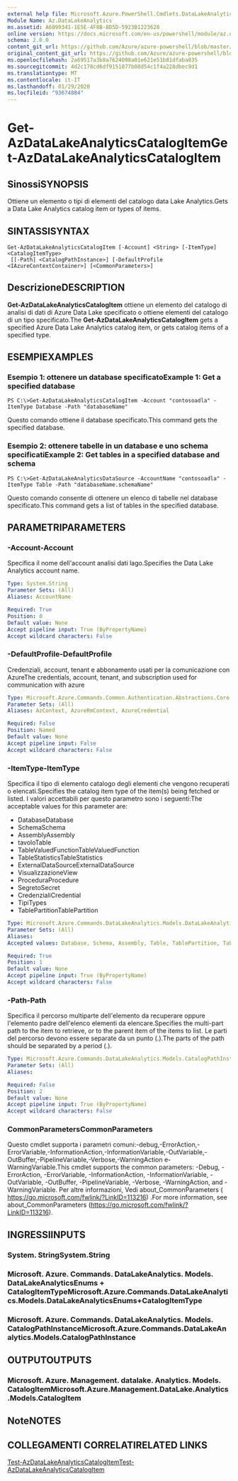 ```yaml
---
external help file: Microsoft.Azure.PowerShell.Cmdlets.DataLakeAnalytics.dll-Help.xml
Module Name: Az.DataLakeAnalytics
ms.assetid: A6899341-1E5E-4F8B-8D5D-5923B1223628
online version: https://docs.microsoft.com/en-us/powershell/module/az.datalakeanalytics/get-azdatalakeanalyticscatalogitem
schema: 2.0.0
content_git_url: https://github.com/Azure/azure-powershell/blob/master/src/DataLakeAnalytics/DataLakeAnalytics/help/Get-AzDataLakeAnalyticsCatalogItem.md
original_content_git_url: https://github.com/Azure/azure-powershell/blob/master/src/DataLakeAnalytics/DataLakeAnalytics/help/Get-AzDataLakeAnalyticsCatalogItem.md
ms.openlocfilehash: 2a69517a3b8a7624098a01e621e51b81dfaba835
ms.sourcegitcommit: 4d2c178cd6df9151877b08d54c1f4a228dbec9d1
ms.translationtype: MT
ms.contentlocale: it-IT
ms.lasthandoff: 01/29/2020
ms.locfileid: "93674884"
---
```

# <span data-ttu-id="90cf8-101">Get-AzDataLakeAnalyticsCatalogItem</span><span class="sxs-lookup"><span data-stu-id="90cf8-101">Get-AzDataLakeAnalyticsCatalogItem</span></span>

## <span data-ttu-id="90cf8-102">Sinossi</span><span class="sxs-lookup"><span data-stu-id="90cf8-102">SYNOPSIS</span></span>
<span data-ttu-id="90cf8-103">Ottiene un elemento o tipi di elementi del catalogo data Lake Analytics.</span><span class="sxs-lookup"><span data-stu-id="90cf8-103">Gets a Data Lake Analytics catalog item or types of items.</span></span>

## <span data-ttu-id="90cf8-104">SINTASSI</span><span class="sxs-lookup"><span data-stu-id="90cf8-104">SYNTAX</span></span>

```
Get-AzDataLakeAnalyticsCatalogItem [-Account] <String> [-ItemType] <CatalogItemType>
 [[-Path] <CatalogPathInstance>] [-DefaultProfile <IAzureContextContainer>] [<CommonParameters>]
```

## <span data-ttu-id="90cf8-105">Descrizione</span><span class="sxs-lookup"><span data-stu-id="90cf8-105">DESCRIPTION</span></span>
<span data-ttu-id="90cf8-106">**Get-AzDataLakeAnalyticsCatalogItem** ottiene un elemento del catalogo di analisi di dati di Azure Data Lake specificato o ottiene elementi del catalogo di un tipo specificato.</span><span class="sxs-lookup"><span data-stu-id="90cf8-106">The **Get-AzDataLakeAnalyticsCatalogItem** gets a specified Azure Data Lake Analytics catalog item, or gets catalog items of a specified type.</span></span>

## <span data-ttu-id="90cf8-107">ESEMPI</span><span class="sxs-lookup"><span data-stu-id="90cf8-107">EXAMPLES</span></span>

### <span data-ttu-id="90cf8-108">Esempio 1: ottenere un database specificato</span><span class="sxs-lookup"><span data-stu-id="90cf8-108">Example 1: Get a specified database</span></span>
```
PS C:\>Get-AzDataLakeAnalyticsCatalogItem -Account "contosoadla" -ItemType Database -Path "databaseName"
```

<span data-ttu-id="90cf8-109">Questo comando ottiene il database specificato.</span><span class="sxs-lookup"><span data-stu-id="90cf8-109">This command gets the specified database.</span></span>

### <span data-ttu-id="90cf8-110">Esempio 2: ottenere tabelle in un database e uno schema specificati</span><span class="sxs-lookup"><span data-stu-id="90cf8-110">Example 2: Get tables in a specified database and schema</span></span>
```
PS C:\>Get-AzDataLakeAnalyticsDataSource -AccountName "contosoadla" -ItemType Table -Path "databaseName.schemaName"
```

<span data-ttu-id="90cf8-111">Questo comando consente di ottenere un elenco di tabelle nel database specificato.</span><span class="sxs-lookup"><span data-stu-id="90cf8-111">This command gets a list of tables in the specified database.</span></span>

## <span data-ttu-id="90cf8-112">PARAMETRI</span><span class="sxs-lookup"><span data-stu-id="90cf8-112">PARAMETERS</span></span>

### <span data-ttu-id="90cf8-113">-Account</span><span class="sxs-lookup"><span data-stu-id="90cf8-113">-Account</span></span>
<span data-ttu-id="90cf8-114">Specifica il nome dell'account analisi dati lago.</span><span class="sxs-lookup"><span data-stu-id="90cf8-114">Specifies the Data Lake Analytics account name.</span></span>

```yaml
Type: System.String
Parameter Sets: (All)
Aliases: AccountName

Required: True
Position: 0
Default value: None
Accept pipeline input: True (ByPropertyName)
Accept wildcard characters: False
```

### <span data-ttu-id="90cf8-115">-DefaultProfile</span><span class="sxs-lookup"><span data-stu-id="90cf8-115">-DefaultProfile</span></span>
<span data-ttu-id="90cf8-116">Credenziali, account, tenant e abbonamento usati per la comunicazione con Azure</span><span class="sxs-lookup"><span data-stu-id="90cf8-116">The credentials, account, tenant, and subscription used for communication with azure</span></span>

```yaml
Type: Microsoft.Azure.Commands.Common.Authentication.Abstractions.Core.IAzureContextContainer
Parameter Sets: (All)
Aliases: AzContext, AzureRmContext, AzureCredential

Required: False
Position: Named
Default value: None
Accept pipeline input: False
Accept wildcard characters: False
```

### <span data-ttu-id="90cf8-117">-ItemType</span><span class="sxs-lookup"><span data-stu-id="90cf8-117">-ItemType</span></span>
<span data-ttu-id="90cf8-118">Specifica il tipo di elemento catalogo degli elementi che vengono recuperati o elencati.</span><span class="sxs-lookup"><span data-stu-id="90cf8-118">Specifies the catalog item type of the item(s) being fetched or listed.</span></span>
<span data-ttu-id="90cf8-119">I valori accettabili per questo parametro sono i seguenti:</span><span class="sxs-lookup"><span data-stu-id="90cf8-119">The acceptable values for this parameter are:</span></span>
- <span data-ttu-id="90cf8-120">Database</span><span class="sxs-lookup"><span data-stu-id="90cf8-120">Database</span></span>
- <span data-ttu-id="90cf8-121">Schema</span><span class="sxs-lookup"><span data-stu-id="90cf8-121">Schema</span></span>
- <span data-ttu-id="90cf8-122">Assembly</span><span class="sxs-lookup"><span data-stu-id="90cf8-122">Assembly</span></span>
- <span data-ttu-id="90cf8-123">tavolo</span><span class="sxs-lookup"><span data-stu-id="90cf8-123">Table</span></span>
- <span data-ttu-id="90cf8-124">TableValuedFunction</span><span class="sxs-lookup"><span data-stu-id="90cf8-124">TableValuedFunction</span></span>
- <span data-ttu-id="90cf8-125">TableStatistics</span><span class="sxs-lookup"><span data-stu-id="90cf8-125">TableStatistics</span></span>
- <span data-ttu-id="90cf8-126">ExternalDataSource</span><span class="sxs-lookup"><span data-stu-id="90cf8-126">ExternalDataSource</span></span>
- <span data-ttu-id="90cf8-127">Visualizzazione</span><span class="sxs-lookup"><span data-stu-id="90cf8-127">View</span></span>
- <span data-ttu-id="90cf8-128">Procedura</span><span class="sxs-lookup"><span data-stu-id="90cf8-128">Procedure</span></span>
- <span data-ttu-id="90cf8-129">Segreto</span><span class="sxs-lookup"><span data-stu-id="90cf8-129">Secret</span></span>
- <span data-ttu-id="90cf8-130">Credenziali</span><span class="sxs-lookup"><span data-stu-id="90cf8-130">Credential</span></span>
- <span data-ttu-id="90cf8-131">Tipi</span><span class="sxs-lookup"><span data-stu-id="90cf8-131">Types</span></span>
- <span data-ttu-id="90cf8-132">TablePartition</span><span class="sxs-lookup"><span data-stu-id="90cf8-132">TablePartition</span></span>

```yaml
Type: Microsoft.Azure.Commands.DataLakeAnalytics.Models.DataLakeAnalyticsEnums+CatalogItemType
Parameter Sets: (All)
Aliases:
Accepted values: Database, Schema, Assembly, Table, TablePartition, TableValuedFunction, TableStatistics, ExternalDataSource, View, Procedure, Secret, Credential, Types, Package

Required: True
Position: 1
Default value: None
Accept pipeline input: True (ByPropertyName)
Accept wildcard characters: False
```

### <span data-ttu-id="90cf8-133">-Path</span><span class="sxs-lookup"><span data-stu-id="90cf8-133">-Path</span></span>
<span data-ttu-id="90cf8-134">Specifica il percorso multiparte dell'elemento da recuperare oppure l'elemento padre dell'elenco elementi da elencare.</span><span class="sxs-lookup"><span data-stu-id="90cf8-134">Specifies the multi-part path to the item to retrieve, or to the parent item of the items to list.</span></span>
<span data-ttu-id="90cf8-135">Le parti del percorso devono essere separate da un punto (.).</span><span class="sxs-lookup"><span data-stu-id="90cf8-135">The parts of the path should be separated by a period (.).</span></span>

```yaml
Type: Microsoft.Azure.Commands.DataLakeAnalytics.Models.CatalogPathInstance
Parameter Sets: (All)
Aliases:

Required: False
Position: 2
Default value: None
Accept pipeline input: True (ByPropertyName)
Accept wildcard characters: False
```

### <span data-ttu-id="90cf8-136">CommonParameters</span><span class="sxs-lookup"><span data-stu-id="90cf8-136">CommonParameters</span></span>
<span data-ttu-id="90cf8-137">Questo cmdlet supporta i parametri comuni:-debug,-ErrorAction,-ErrorVariable,-InformationAction,-InformationVariable,-OutVariable,-OutBuffer,-PipelineVariable,-Verbose,-WarningAction e-WarningVariable.</span><span class="sxs-lookup"><span data-stu-id="90cf8-137">This cmdlet supports the common parameters: -Debug, -ErrorAction, -ErrorVariable, -InformationAction, -InformationVariable, -OutVariable, -OutBuffer, -PipelineVariable, -Verbose, -WarningAction, and -WarningVariable.</span></span> <span data-ttu-id="90cf8-138">Per altre informazioni, Vedi about_CommonParameters ( https://go.microsoft.com/fwlink/?LinkID=113216) .</span><span class="sxs-lookup"><span data-stu-id="90cf8-138">For more information, see about_CommonParameters (https://go.microsoft.com/fwlink/?LinkID=113216).</span></span>

## <span data-ttu-id="90cf8-139">INGRESSI</span><span class="sxs-lookup"><span data-stu-id="90cf8-139">INPUTS</span></span>

### <span data-ttu-id="90cf8-140">System. String</span><span class="sxs-lookup"><span data-stu-id="90cf8-140">System.String</span></span>

### <span data-ttu-id="90cf8-141">Microsoft. Azure. Commands. DataLakeAnalytics. Models. DataLakeAnalyticsEnums + CatalogItemType</span><span class="sxs-lookup"><span data-stu-id="90cf8-141">Microsoft.Azure.Commands.DataLakeAnalytics.Models.DataLakeAnalyticsEnums+CatalogItemType</span></span>

### <span data-ttu-id="90cf8-142">Microsoft. Azure. Commands. DataLakeAnalytics. Models. CatalogPathInstance</span><span class="sxs-lookup"><span data-stu-id="90cf8-142">Microsoft.Azure.Commands.DataLakeAnalytics.Models.CatalogPathInstance</span></span>

## <span data-ttu-id="90cf8-143">OUTPUT</span><span class="sxs-lookup"><span data-stu-id="90cf8-143">OUTPUTS</span></span>

### <span data-ttu-id="90cf8-144">Microsoft. Azure. Management. datalake. Analytics. Models. CatalogItem</span><span class="sxs-lookup"><span data-stu-id="90cf8-144">Microsoft.Azure.Management.DataLake.Analytics.Models.CatalogItem</span></span>

## <span data-ttu-id="90cf8-145">Note</span><span class="sxs-lookup"><span data-stu-id="90cf8-145">NOTES</span></span>

## <span data-ttu-id="90cf8-146">COLLEGAMENTI CORRELATI</span><span class="sxs-lookup"><span data-stu-id="90cf8-146">RELATED LINKS</span></span>

[<span data-ttu-id="90cf8-147">Test-AzDataLakeAnalyticsCatalogItem</span><span class="sxs-lookup"><span data-stu-id="90cf8-147">Test-AzDataLakeAnalyticsCatalogItem</span></span>](./Test-AzDataLakeAnalyticsCatalogItem.md)


